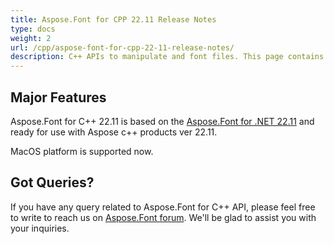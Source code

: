 ```yaml
---
title: Aspose.Font for CPP 22.11 Release Notes
type: docs
weight: 2
url: /cpp/aspose-font-for-cpp-22-11-release-notes/
description: C++ APIs to manipulate and font files. This page contains new Aspose.Font for C++ features, enhancement, and bug fixes in 2023, version 22.11.
---
```


## Major Features

Aspose.Font for C++ 22.11  is based on the [Aspose.Font for .NET 22.11](/font/net/aspose-font-for-net-22-11-release-notes/) and ready for use with Aspose c++ products ver 22.11.

MacOS platform is supported now.

## Got Queries?
If you have any query related to Aspose.Font for C++ API, please feel free to write to reach us on [Aspose.Font forum](https://forum.aspose.com/c/font/). We'll be glad to assist you with your inquiries.
